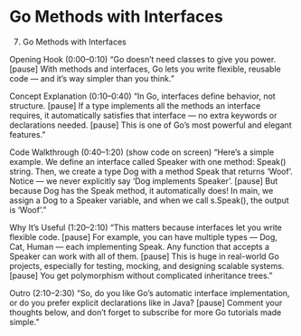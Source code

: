 # Go Methods with Interfaces

7. Go Methods with Interfaces

Opening Hook (0:00–0:10)
“Go doesn’t need classes to give you power. [pause] With methods and interfaces, Go lets you write flexible, reusable code — and it’s way simpler than you think.”

Concept Explanation (0:10–0:40)
“In Go, interfaces define behavior, not structure. [pause] If a type implements all the methods an interface requires, it automatically satisfies that interface — no extra keywords or declarations needed. [pause] This is one of Go’s most powerful and elegant features.”

Code Walkthrough (0:40–1:20)
(show code on screen)
“Here’s a simple example. We define an interface called Speaker with one method: Speak() string.
Then, we create a type Dog with a method Speak that returns ‘Woof’.
Notice — we never explicitly say ‘Dog implements Speaker’. [pause] But because Dog has the Speak method, it automatically does!
In main, we assign a Dog to a Speaker variable, and when we call s.Speak(), the output is ‘Woof’.”

Why It’s Useful (1:20–2:10)
“This matters because interfaces let you write flexible code. [pause] For example, you can have multiple types — Dog, Cat, Human — each implementing Speak. Any function that accepts a Speaker can work with all of them. [pause] This is huge in real-world Go projects, especially for testing, mocking, and designing scalable systems. [pause] You get polymorphism without complicated inheritance trees.”

Outro (2:10–2:30)
“So, do you like Go’s automatic interface implementation, or do you prefer explicit declarations like in Java? [pause] Comment your thoughts below, and don’t forget to subscribe for more Go tutorials made simple.”